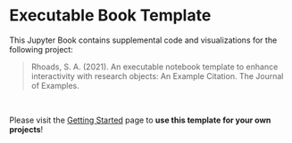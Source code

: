 # Executable Book Template

This Jupyter Book contains supplemental code and visualizations for the following project:

<blockquote>Rhoads, S. A. (2021). An executable notebook template to enhance interactivity with research objects: An Example Citation. The Journal of Examples.</blockquote>
<br>

Please visit the [Getting Started](https://shawnrhoads.github.io/executable-book-template/getting-started.html) page to **use this template for your own projects**!